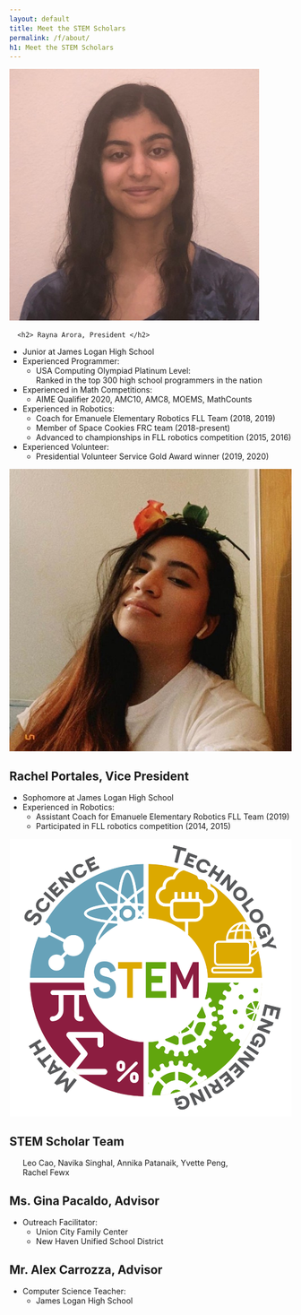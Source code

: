 ```yaml
---
layout: default
title: Meet the STEM Scholars
permalink: /f/about/
h1: Meet the STEM Scholars
---
```


<sectionpd>
  <img class="sectionpdPicture" src="/assets/images/Rayna.jpg">
<div class="sectionpdContent">

      <h2> Rayna Arora, President </h2>
<ul class="l1"> 
<li> Junior at James Logan High School </li>
<li> Experienced Programmer: 
  <ul class="l2">
  <li> USA Computing Olympiad Platinum Level: <br> Ranked in the top 300 high school programmers in the nation </li> 
  </ul> </li>
<li> Experienced in Math Competitions:
  <ul class="l2"> 
  <li> AIME Qualifier 2020, AMC10, AMC8, MOEMS, MathCounts </li>
  </ul> </li>
<li> Experienced in Robotics:
  <ul class="l2">
  <li> Coach for Emanuele Elementary Robotics FLL Team (2018, 2019) </li>
  <li> Member of Space Cookies FRC team (2018-present) </li>
  <li> Advanced to championships in FLL robotics competition (2015, 2016) </li>
  </ul> </li>
<li> Experienced Volunteer: 
  <ul class="l2"> 
  <li> Presidential Volunteer Service Gold Award winner (2019, 2020) </li> 
  </ul> </li> 
</ul>
</div>
</sectionpd>


<sectionpd>
    <img class="sectionpdPicture" src="/assets/images/Rachel.jpg">
<div class="sectionpdContent">
    <h2> Rachel Portales, Vice President </h2>

<ul class="l1"> 
<li> Sophomore at James Logan High School </li>
<li> Experienced in Robotics:
  <ul class="l2"> 
  <li> Assistant Coach for Emanuele Elementary Robotics FLL Team (2019) </li>
  <li> Participated in FLL robotics competition (2014, 2015) </li>
  </ul> </li>
</ul>  
</div>
</sectionpd>


<sectionpd>
    <img class="sectionpdPicture" src="/assets/images/STEMlogo.png">
<div class="sectionpdContent">

<h2> STEM Scholar Team </h2>
<ul class="l1"> Leo Cao, Navika Singhal, Annika Patanaik, Yvette Peng, <br> Rachel Fewx</ul>

<h2> Ms. Gina Pacaldo, Advisor </h2>
<ul class="l1"> 
<li> Outreach Facilitator:
  <ul class="l2"> 
  <li> Union City Family Center  </li>
  <li> New Haven Unified School District </li>
</ul> </li> </ul>

<h2> Mr. Alex Carrozza, Advisor </h2>
<ul class="l1"> 
<li> Computer Science Teacher: 
  <ul class="l2">
  <li> James Logan High School </li>
</ul> </li> </ul>

</div>
</sectionpd>
